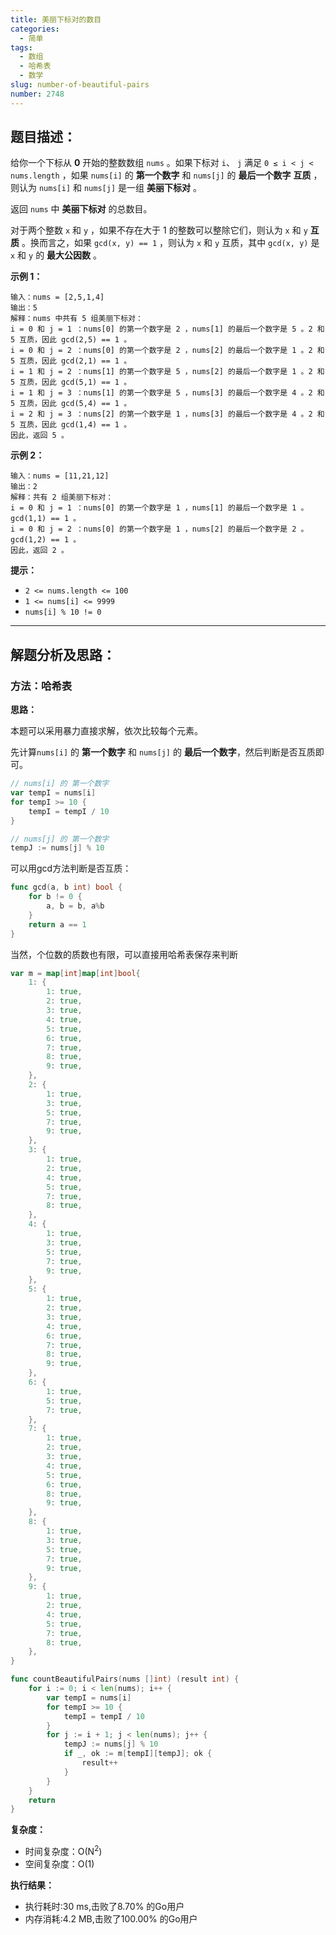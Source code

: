```yaml
---
title: 美丽下标对的数目
categories:
  - 简单
tags: 
  - 数组
  - 哈希表
  - 数学
slug: number-of-beautiful-pairs
number: 2748
---
```


## 题目描述：

给你一个下标从 **0** 开始的整数数组 `nums` 。如果下标对 `i`、 `j` 满足 `0 ≤ i < j < nums.length` ，如果 `nums[i]` 的 **第一个数字** 和 `nums[j]` 的 **最后一个数字** **互质** ，则认为 `nums[i]` 和 `nums[j]` 是一组 **美丽下标对** 。

返回 `nums` 中 **美丽下标对** 的总数目。

对于两个整数 `x` 和 `y` ，如果不存在大于 1 的整数可以整除它们，则认为 `x` 和 `y` **互质** 。换而言之，如果 `gcd(x, y) == 1` ，则认为 `x` 和 `y` 互质，其中 `gcd(x, y)` 是 `x` 和 `y` 的 **最大公因数** 。

**示例 1：**

```
输入：nums = [2,5,1,4]
输出：5
解释：nums 中共有 5 组美丽下标对：
i = 0 和 j = 1 ：nums[0] 的第一个数字是 2 ，nums[1] 的最后一个数字是 5 。2 和 5 互质，因此 gcd(2,5) == 1 。
i = 0 和 j = 2 ：nums[0] 的第一个数字是 2 ，nums[2] 的最后一个数字是 1 。2 和 5 互质，因此 gcd(2,1) == 1 。
i = 1 和 j = 2 ：nums[1] 的第一个数字是 5 ，nums[2] 的最后一个数字是 1 。2 和 5 互质，因此 gcd(5,1) == 1 。
i = 1 和 j = 3 ：nums[1] 的第一个数字是 5 ，nums[3] 的最后一个数字是 4 。2 和 5 互质，因此 gcd(5,4) == 1 。
i = 2 和 j = 3 ：nums[2] 的第一个数字是 1 ，nums[3] 的最后一个数字是 4 。2 和 5 互质，因此 gcd(1,4) == 1 。
因此，返回 5 。

```

**示例 2：**

```
输入：nums = [11,21,12]
输出：2
解释：共有 2 组美丽下标对：
i = 0 和 j = 1 ：nums[0] 的第一个数字是 1 ，nums[1] 的最后一个数字是 1 。gcd(1,1) == 1 。
i = 0 和 j = 2 ：nums[0] 的第一个数字是 1 ，nums[2] 的最后一个数字是 2 。gcd(1,2) == 1 。
因此，返回 2 。
```

**提示：**

- `2 <= nums.length <= 100`
- `1 <= nums[i] <= 9999`
- `nums[i] % 10 != 0`

---
## 解题分析及思路：

### 方法：哈希表

**思路：**

本题可以采用暴力直接求解，依次比较每个元素。

先计算`nums[i]` 的 **第一个数字** 和 `nums[j]` 的 **最后一个数字**，然后判断是否互质即可。
```go
// nums[i] 的 第一个数字
var tempI = nums[i]
for tempI >= 10 {
    tempI = tempI / 10
}

// nums[j] 的 第一个数字
tempJ := nums[j] % 10
```

可以用gcd方法判断是否互质：
```go
func gcd(a, b int) bool {
	for b != 0 {
		a, b = b, a%b
	}
	return a == 1
}
```

当然，个位数的质数也有限，可以直接用哈希表保存来判断


```go
var m = map[int]map[int]bool{
	1: {
		1: true,
		2: true,
		3: true,
		4: true,
		5: true,
		6: true,
		7: true,
		8: true,
		9: true,
	},
	2: {
		1: true,
		3: true,
		5: true,
		7: true,
		9: true,
	},
	3: {
		1: true,
		2: true,
		4: true,
		5: true,
		7: true,
		8: true,
	},
	4: {
		1: true,
		3: true,
		5: true,
		7: true,
		9: true,
	},
	5: {
		1: true,
		2: true,
		3: true,
		4: true,
		6: true,
		7: true,
		8: true,
		9: true,
	},
	6: {
		1: true,
		5: true,
		7: true,
	},
	7: {
		1: true,
		2: true,
		3: true,
		4: true,
		5: true,
		6: true,
		8: true,
		9: true,
	},
	8: {
		1: true,
		3: true,
		5: true,
		7: true,
		9: true,
	},
	9: {
		1: true,
		2: true,
		4: true,
		5: true,
		7: true,
		8: true,
	},
}

func countBeautifulPairs(nums []int) (result int) {
	for i := 0; i < len(nums); i++ {
		var tempI = nums[i]
		for tempI >= 10 {
			tempI = tempI / 10
		}
		for j := i + 1; j < len(nums); j++ {
			tempJ := nums[j] % 10
			if _, ok := m[tempI][tempJ]; ok {
				result++
			}
		}
	}
	return
}
```

**复杂度：**

- 时间复杂度：O(N<sup>2</sup>)
- 空间复杂度：O(1)

**执行结果：**

- 执行耗时:30 ms,击败了8.70% 的Go用户
- 内存消耗:4.2 MB,击败了100.00% 的Go用户
